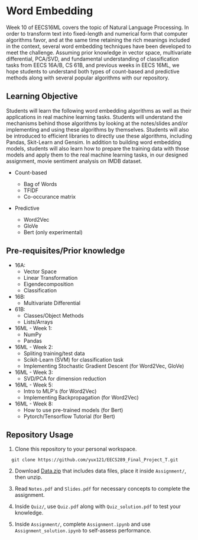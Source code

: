 # Word Embedding
Week 10 of EECS16ML covers the topic of Natural Language Processing. In order to transform text into fixed-length and numerical form that computer algorithms favor, and at the same time retaining the rich meanings included in the context, several word embedding techniques have been developed to meet the challenge. Assuming prior knowledge in vector space, multivariate differential, PCA/SVD, and fundamental understanding of classification tasks from EECS 16A/B, CS 61B, and previous weeks in EECS 16ML, we hope students to understand both types of count-based and predictive methods along with several popular algorithms with our repository. 

## Learning Objective
  Students will learn the following word embedding algorithms as well as their applications in real machine learning tasks. Students will understand the mechanisms behind those algorithms by looking at the notes/slides and/or implementing and using these algorithms by themselves. Students will also be introduced to efficient libraries to directly use these algorithms, including Pandas, Skit-Learn and Gensim. In addition to building word embedding models, students will also learn how to prepare the training data with those models and apply them to the real machine learning tasks, in our designed assignment, movie sentiment analysis on IMDB dataset.
  
  * Count-based
    * Bag of Words
    * TFIDF
    * Co-occurance matrix
  
  * Predictive
    * Word2Vec
    * GloVe
    * Bert (only experimental)

## Pre-requisites/Prior knowledge 
  * 16A:
    * Vector Space
    * Linear Transformation
    * Eigendecomposition
    * Classification
  * 16B: 
    * Multivariate Differential
  * 61B:
    * Classes/Object Methods
    * Lists/Arrays
  * 16ML - Week 1: 
    * NumPy
    * Pandas 
  * 16ML - Week 2: 
    * Spliting training/test data
    * Scikit-Learn (SVM) for classification task 
    * Implementing Stochastic Gradient Descent (for Word2Vec, GloVe)
  * 16ML - Week 3: 
    * SVD/PCA for dimension reduction
  * 16ML - Week 5:
    * Intro to MLP's (for Word2Vec)
    * Implementing Backpropagation (for Word2Vec)
  * 16ML - Week 8:
    * How to use pre-trained models  (for Bert)
    * Pytorch/Tensorflow Tutorial (for Bert)
  

## Repository Usage

  1. Clone this repository to your personal workspace.
  ```
    git clone https://github.com/yux121/EECS289_Final_Project_T.git
  ```
  
  2. Download [Data.zip](https://drive.google.com/file/d/14mFmHL-dHXICgi2jIRpnbOqVPsMz2QSa/view?usp=sharing) that includes data files, place it inside `Assignment/`, then unzip.
  
  3. Read `Notes.pdf` and `Slides.pdf` for necessary concepts to complete the assignment.
  
  4. Inside `Quiz/`, use `Quiz.pdf` along with `Quiz_solution.pdf` to test your knowledge.
  
  5. Inside `Assignment/`, complete `Assignment.ipynb` and use `Assignment_solution.ipynb` to self-assess performance.
